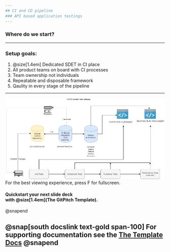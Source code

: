 ```yaml
---
## CI and CD pipeline
### API based application testings
---
```

### Where do we start? 
---
### Setup goals:
1. @size[1.4em] Dedicated SDET in CI place
2. All product teams on board with CI processes
3. Team ownership not individuals 
4. Repeatable and disposable framework
5. Qaulity in every stage of the pipeline
---
![TIP](template/img/CI_Framework.png)
<br>
For the best viewing experience, press F for fullscreen.
<br>
#### Quickstart your next slide deck<br>with @size[1.4em](The GitPitch Template).
@snapend

@snap[south docslink text-gold span-100]
For supporting documentation see the [The Template Docs](https://gitpitch.com/docs/the-template)
@snapend
---
